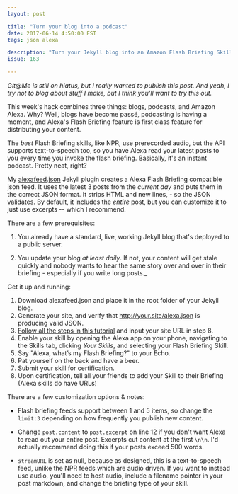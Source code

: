 ```yaml
---
layout: post

title: "Turn your blog into a podcast"
date: 2017-06-14 4:50:00 EST
tags: json alexa

description: "Turn your Jekyll blog into an Amazon Flash Briefing Skill. Instant podcasting!"
issue: 163

---
```


_Git@Me is still on hiatus, but I really wanted to publish this post. And yeah, I try not to blog about stuff I make, but I think you'll want to try this out._

This week's hack combines three things: blogs, podcasts, and Amazon Alexa. Why? Well, blogs have become passé, podcasting is having a moment, and Alexa's Flash Briefing feature is first class feature for distributing your content.

The _best_ Flash Briefing skills, like NPR, use prerecorded audio, but the API supports text-to-speech too, so you have Alexa read your latest posts to you every time you invoke the flash briefing. Basically, it's an instant podcast. Pretty neat, right?

My [alexafeed.json](https://gist.github.com/nealrs/e6985003ca56cc6f8c980efbb0d0e670#file-examplefeed-json) Jekyll plugin creates a Alexa Flash Briefing compatible json feed. It uses the latest 3 posts from the _current day_ and puts them in the correct JSON format. It strips HTML and new lines, - so the JSON validates. By default, it includes the _entire_ post, but you can customize it to just use excerpts -- which I recommend.

There are a few prerequisites:

1. You already have a standard, live, working Jekyll blog that's deployed to a public server.

2. You update your blog _at least daily_. If not, your content will get stale quickly and nobody wants to hear the same story over and over in their briefing - especially if you write long posts._

Get it up and running:

1. Download alexafeed.json and place it in the root folder of your Jekyll blog.
2. Generate your site, and verify that http://your.site/alexa.json is producing valid JSON.
3. [Follow all the steps in this tutorial](https://developer.amazon.com/public/solutions/alexa/alexa-skills-kit/docs/steps-to-create-a-flash-briefing-skill) and input your site URL in step 8.
4. Enable your skill by opening the Alexa app on your phone, navigating to the Skills tab, clicking _Your Skills_, and selecting your Flash Briefing Skill.
5. Say "Alexa, what’s my Flash Briefing?" to your Echo.
6. Pat yourself on the back and have a beer.
7. Submit your skill for certification.
8. Upon certification, tell all your friends to add your Skill to their Briefing (Alexa skills do have URLs)

There are a few customization options &amp; notes:

- Flash briefing feeds support between 1 and 5 items, so change the `limit:3` depending on how frequently you publish new content.

- Change `post.content` to `post.excerpt` on line 12 if you don't want Alexa to read out your entire post. Excerpts cut content at the first `\n\n`. I'd actually recommend doing this if your posts exceed 500 words.

- `streamURL` is set as null, because as designed, this is a text-to-speech feed, unlike the NPR feeds which are audio driven. If you want to instead use audio, you'll need to host audio, include a filename pointer in your post markdown, and change the briefing type of your skill.
